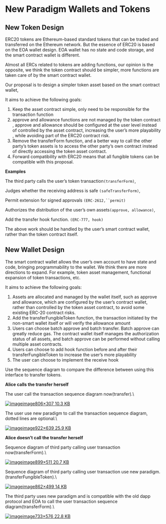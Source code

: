 # New Paradigm Wallets and Tokens

## New Token Design

ERC20 tokens are Ethereum-based standard tokens that can be traded and transferred on the Ethereum network. But the essence of ERC20 is based on the EOA wallet design. EOA wallet has no state and code storage, and the smart contract wallet is different.

Almost all ERCs related to tokens are adding functions, our opinion is the opposite, we think the token contract should be simpler, more functions are taken care of by the smart contract wallet.

Our proposal is to design a simpler token asset based on the smart contract wallet,

It aims to achieve the following goals:

1. Keep the asset contract simple, only need to be responsible for the transaction function
2. approve and allowance functions are not managed by the token contract , approve and allowance should be configured at the user level instead of controlled by the asset contract, increasing the user’s more playability , while avoiding part of the ERC20 contract risk.
3. Remove the transferForm function, and a better way to call the other party’s token assets is to access the other party’s own contract instead of directly accessing the token asset contract.
4. Forward compatibility with ERC20 means that all fungible tokens can be compatible with this proposal.

**Examples**

The third party calls the user’s token transaction`(transferForm)`,

Judges whether the receiving address is safe `(safeTransferForm)`,

Permit extension for signed approvals `(ERC-2612,``permit)`

Authorizes the distribution of the user’s own assets`(approve, allowance)`,

Add the transfer hook function. `(ERC-777, hook)`

The above work should be handled by the user’s smart contract wallet, rather than the token contract itself.

## New Wallet Design <a href="#new-wallet-design-2" id="new-wallet-design-2"></a>

The smart contract wallet allows the user’s own account to have state and code, bringing programmability to the wallet. We think there are more directions to expand. For example, token asset management, functional expansion of token transactions, etc.

It aims to achieve the following goals:

1. Assets are allocated and managed by the wallet itself, such as approve and allowance, which are configured by the user’s contract wallet, rather than controlled by the token asset contract, to avoid some existing ERC-20 contract risks.
2. Add the transferFungibleToken function, the transaction initiated by the non-smart wallet itself or will verify the allowance amount
3. Users can choose batch approve and batch transfer. Batch approve can greatly reduce gas. The contract wallet itself manages the authorization status of all assets, and batch approve can be performed without calling multiple asset contracts.
4. Users can choose to add hook function before and after their transferFungibleToken to increase the user’s more playability
5. The user can choose to implement the receive hook



Use the sequence diagram to compare the difference between using this interface to transfer tokens.

**Alice calls the transfer herself**

The user call the transaction sequence diagram now(transfer).\


[![image](https://ethresear.ch/uploads/default/optimized/2X/6/60398dc26d0d1062c88b0a742e53b776518bf2ea\_2\_690x262.png)image806×307 10.3 KB](https://ethresear.ch/uploads/default/original/2X/6/60398dc26d0d1062c88b0a742e53b776518bf2ea.png)

The user use new paradigm to call the transaction sequence diagram, dotted lines are optional.\


[![image](https://ethresear.ch/uploads/default/optimized/2X/b/b7a04051b84b2c81e9187c97225a179b1b1aba3b\_2\_690x478.png)image922×639 25.9 KB](https://ethresear.ch/uploads/default/original/2X/b/b7a04051b84b2c81e9187c97225a179b1b1aba3b.png)

**Alice doesn’t call the transfer herself**

Sequence diagram of third party calling user transaction now(transferForm).\


[![image](https://ethresear.ch/uploads/default/optimized/2X/9/9da66532c999b7452e0729144b6e874ae704793c\_2\_690x392.png)image899×511 20.7 KB](https://ethresear.ch/uploads/default/original/2X/9/9da66532c999b7452e0729144b6e874ae704793c.png)

Sequence diagram of third party calling user transaction use new paradigm.(transferFungibleToken).\


[![image](https://ethresear.ch/uploads/default/original/2X/a/ae8339abb37764a9963b9f3cd6f5bb560bde3ae0.png)image862×499 14 KB](https://ethresear.ch/uploads/default/original/2X/a/ae8339abb37764a9963b9f3cd6f5bb560bde3ae0.png)

The third party uses new paradigm and is compatible with the old dapp protocol and EOA to call the user transaction sequence diagram(transferForm).\


[![image](https://ethresear.ch/uploads/default/optimized/2X/1/19b185ca6eb832756b3c4561f36a8302cc028218\_2\_636x500.png)image733×576 22.8 KB](https://ethresear.ch/uploads/default/original/2X/1/19b185ca6eb832756b3c4561f36a8302cc028218.png)
